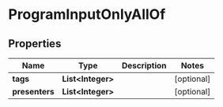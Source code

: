 

# ProgramInputOnlyAllOf


## Properties

| Name | Type | Description | Notes |
|------------ | ------------- | ------------- | -------------|
|**tags** | **List&lt;Integer&gt;** |  |  [optional] |
|**presenters** | **List&lt;Integer&gt;** |  |  [optional] |



